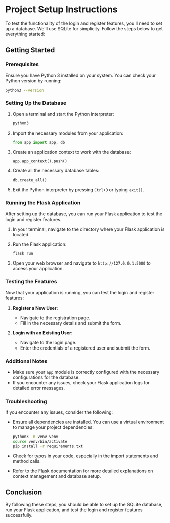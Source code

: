 # Project Setup Instructions

To test the functionality of the login and register features, you'll need to set up a database. We'll use SQLite for simplicity. Follow the steps below to get everything started:

## Getting Started

### Prerequisites

Ensure you have Python 3 installed on your system. You can check your Python version by running:

```sh
python3 --version
```

### Setting Up the Database

1. Open a terminal and start the Python interpreter:

    ```sh
    python3
    ```

2. Import the necessary modules from your application:

    ```python
    from app import app, db
    ```

3. Create an application context to work with the database:

    ```python
    app.app_context().push()
    ```

4. Create all the necessary database tables:

    ```python
    db.create_all()
    ```

5. Exit the Python interpreter by pressing `Ctrl+D` or typing `exit()`.

### Running the Flask Application

After setting up the database, you can run your Flask application to test the login and register features.

1. In your terminal, navigate to the directory where your Flask application is located.

2. Run the Flask application:

    ```sh
    flask run
    ```

3. Open your web browser and navigate to `http://127.0.0.1:5000` to access your application.

### Testing the Features

Now that your application is running, you can test the login and register features:

1. **Register a New User:**
   - Navigate to the registration page.
   - Fill in the necessary details and submit the form.

2. **Login with an Existing User:**
   - Navigate to the login page.
   - Enter the credentials of a registered user and submit the form.

### Additional Notes

- Make sure your `app` module is correctly configured with the necessary configurations for the database.
- If you encounter any issues, check your Flask application logs for detailed error messages.

### Troubleshooting

If you encounter any issues, consider the following:

- Ensure all dependencies are installed. You can use a virtual environment to manage your project dependencies:

    ```sh
    python3 -m venv venv
    source venv/bin/activate
    pip install -r requirements.txt
    ```

- Check for typos in your code, especially in the import statements and method calls.
- Refer to the Flask documentation for more detailed explanations on context management and database setup.

## Conclusion

By following these steps, you should be able to set up the SQLite database, run your Flask application, and test the login and register features successfully.

